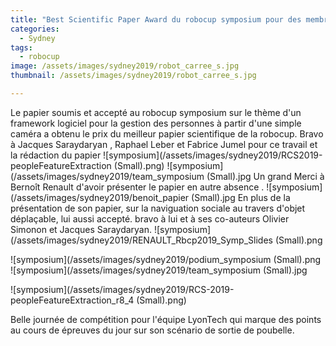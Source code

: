 ```yaml
---
title: "Best Scientific Paper Award du robocup symposium pour des membres de l'équipe LyonTech"
categories:
  - Sydney
tags:
  - robocup
image: /assets/images/sydney2019/robot_carree_s.jpg
thumbnail: /assets/images/sydney2019/robot_carree_s.jpg

---
```

Le papier soumis et accepté au robocup symposium sur le thème d'un framework logiciel pour  la gestion des personnes à partir d'une simple caméra a obtenu le prix du meilleur papier scientifique de la robocup. Bravo à Jacques Saraydaryan , Raphael Leber et Fabrice Jumel pour ce travail et la rédaction du papier
![symposium](/assets/images/sydney2019/RCS2019-peopleFeatureExtraction (Small).png)
![symposium](/assets/images/sydney2019/team_symposium (Small).jpg
Un grand Merci à Bernoît Renault d'avoir présenter le papier en autre absence .
![symposium](/assets/images/sydney2019/benoit_papier (Small).jpg
En plus de la présentation de son papier, sur la naviguation sociale au travers d'objet déplaçable, lui aussi accepté. bravo à lui et à ses co-auteurs Olivier Simonon et Jacques Saraydaryan.
![symposium](/assets/images/sydney2019/RENAULT_Rbcp2019_Symp_Slides (Small).png

![symposium](/assets/images/sydney2019/podium_symposium (Small).png
![symposium](/assets/images/sydney2019/team_symposium (Small).jpg





![symposium](/assets/images/sydney2019/RCS-2019-peopleFeatureExtraction_r8_4 (Small).png)


Belle journée de compétition pour l'équipe LyonTech qui marque des points au cours de épreuves du jour sur son scénario de sortie de poubelle.


